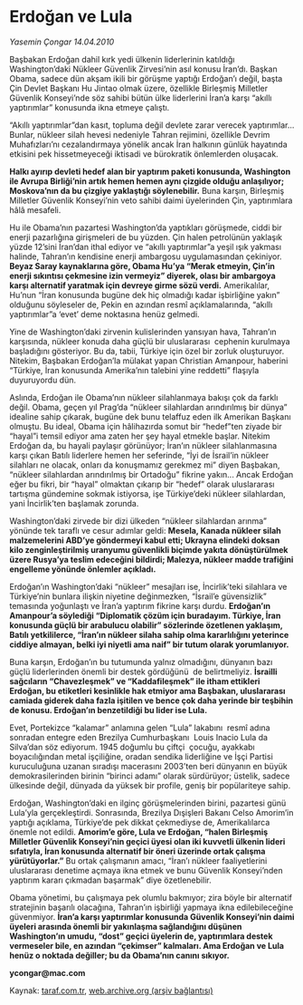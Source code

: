 # Erdoğan ve Lula

*Yasemin Çongar 14.04.2010*

<div class="yazi"><p>Başbakan Erdoğan dahil kırk yedi ülkenin liderlerinin katıldığı  Washington’daki Nükleer Güvenlik Zirvesi’nin asıl konusu İran’dı. Başkan Obama, sadece dün akşam ikili bir görüşme yaptığı Erdoğan’ı değil, başta Çin Devlet Başkanı Hu Jintao olmak üzere, özellikle Birleşmiş Milletler Güvenlik Konseyi’nde söz sahibi bütün ülke liderlerini İran’a karşı “akıllı yaptırımlar” konusunda ikna etmeye çalıştı.</p>
<p>“Akıllı yaptırımlar”dan kasıt, topluma değil devlete zarar verecek yaptırımlar... Bunlar, nükleer silah hevesi nedeniyle Tahran rejimini, özellikle Devrim Muhafızları’nı cezalandırmaya yönelik ancak İran halkının günlük hayatında etkisini pek hissetmeyeceği iktisadi ve bürokratik önlemlerden oluşacak.</p>
<p><b>Halkı ayırıp devleti hedef alan bir yaptırım paketi konusunda, Washington ile Avrupa Birliği’nin artık hemen hemen aynı çizgide olduğu anlaşılıyor; Moskova’nın da bu çizgiye yaklaştığı söylenebilir.</b> Buna karşın, Birleşmiş Milletler Güvenlik Konseyi’nin veto sahibi daimi üyelerinden Çin, yaptırımlara hâlâ mesafeli.</p>
<p>Hu ile Obama’nın pazartesi Washington’da yaptıkları görüşmede, ciddi bir enerji pazarlığına girişmeleri de bu yüzden. Çin halen petrolünün yaklaşık yüzde 12’sini İran’dan ithal ediyor ve “akıllı yaptırımlar”a yeşil ışık yakması halinde, Tahran’ın kendisine enerji ambargosu uygulamasından çekiniyor. <b>Beyaz Saray kaynaklarına göre, Obama Hu’ya “Merak etmeyin, Çin’in enerji sıkıntısı çekmesine izin vermeyiz” diyerek, olası bir ambargoya karşı alternatif yaratmak için devreye girme sözü verdi.</b> Amerikalılar, Hu’nun “İran konusunda bugüne dek hiç olmadığı kadar işbirliğine yakın” olduğunu söyleseler de, Pekin en azından resmî açıklamalarında, “akıllı yaptırımlar”a ‘evet’ deme noktasına henüz gelmedi.</p>
<p>Yine de Washington’daki zirvenin kulislerinden yansıyan hava, Tahran’ın karşısında, nükleer konuda daha güçlü bir uluslararası  cephenin kurulmaya başladığını gösteriyor. Bu da, tabii, Türkiye için özel bir zorluk oluşturuyor. Nitekim, Başbakan Erdoğan’la mülakat yapan Christian Amanpour, haberini “Türkiye, İran konusunda Amerika’nın talebini yine reddetti” flaşıyla duyuruyordu dün.</p>
<p>Aslında, Erdoğan ile Obama’nın nükleer silahlanmaya bakışı çok da farklı değil. Obama, geçen yıl Prag’da “nükleer silahlardan arındırılmış bir dünya” idealine sahip çıkarak, bugüne dek bunu telaffuz eden ilk Amerikan Başkanı olmuştu. Bu ideal, Obama için hâlihazırda somut bir “hedef”ten ziyade bir “hayal”i temsil ediyor ama zaten her şey hayal etmekle başlar. Nitekim Erdoğan da, bu hayali paylaşır görünüyor; İran’ın nükleer silahlanmasına karşı çıkan Batılı liderlere hemen her seferinde, “İyi de İsrail’in nükleer silahları ne olacak, onları da konuşmamız gerekmez mi” diyen Başbakan, “nükleer silahlardan arındırılmış bir Ortadoğu” fikrine yakın... Ancak Erdoğan eğer bu fikri, bir “hayal” olmaktan çıkarıp bir “hedef” olarak uluslararası tartışma gündemine sokmak istiyorsa, işe Türkiye’deki nükleer silahlardan, yani İncirlik’ten başlamak zorunda. </p>
<p>Washington’daki zirvede bir dizi ülkeden “nükleer silahlardan arınma” yönünde tek taraflı ve cesur adımlar geldi: <b>Mesela, Kanada nükleer silah malzemelerini ABD’ye göndermeyi kabul etti; Ukrayna elindeki doksan kilo zenginleştirilmiş uranyumu güvenlikli biçimde yakıta dönüştürülmek üzere Rusya’ya teslim edeceğini bildirdi; Malezya, nükleer madde trafiğini engelleme yönünde önlemler açıkladı.</b></p>
<p>Erdoğan’ın Washington’daki “nükleer” mesajları ise, İncirlik’teki silahlara ve Türkiye’nin bunlara ilişkin niyetine değinmezken, “İsrail’e güvensizlik” temasında yoğunlaştı ve İran’a yaptırım fikrine karşı durdu. <b>Erdoğan’ın Amanpour’a söylediği “Diplomatik çözüm için buradayım. Türkiye, İran konusunda güçlü bir arabulucu olabilir” sözlerinde özetlenen yaklaşım, Batılı yetkililerce, “İran’ın nükleer silaha sahip olma kararlılığını yeterince ciddiye almayan, belki iyi niyetli ama naif” bir tutum olarak yorumlanıyor.</b></p>
<p>Buna karşın, Erdoğan’ın bu tutumunda yalnız olmadığını, dünyanın bazı güçlü liderlerinden önemli bir destek gördüğünü  de belirtmeliyiz. <b>İsrailli sağcıların “Chavezleşmek” ve “Kaddafileşmek” ile itham ettikleri Erdoğan, bu etiketleri kesinlikle hak etmiyor ama Başbakan, uluslararası camiada giderek daha fazla işitilen ve bence çok daha yerinde bir teşbihin de konusu. Erdoğan’ın benzetildiği bu lider ise Lula.</b></p>
<p>Evet, Portekizce “kalamar” anlamına gelen “Lula” lakabını  resmî adına sonradan entegre eden Brezilya Cumhurbaşkanı  Louis Inacio Lula da Silva’dan söz ediyorum. 1945 doğumlu bu çiftçi  çocuğu, ayakkabı boyacılığından metal işçiliğine, oradan sendika liderliğine ve İşçi Partisi kuruculuğuna uzanan sıradışı macerasını 2003’ten beri dünyanın en büyük demokrasilerinden birinin “birinci adamı” olarak sürdürüyor; üstelik, sadece ülkesinde değil, dünyada da yüksek bir profile, geniş bir popülariteye sahip.</p>
<p>Erdoğan, Washington’daki en ilginç görüşmelerinden birini, pazartesi günü Lula’yla gerçekleştirdi. Sonrasında, Brezilya Dışişleri Bakanı Celso Amorim’in yaptığı açıklama, Türkiye’de pek dikkat çekmediyse de, Amerikalılarca önemle not edildi. <b>Amorim’e göre, Lula ve Erdoğan, “halen Birleşmiş Milletler Güvenlik Konseyi’nin geçici üyesi olan iki kuvvetli ülkenin lideri sıfatıyla, İran konusunda alternatif bir öneri üzerinde ortak çalışma yürütüyorlar.”</b> Bu ortak çalışmanın amacı, “İran’ı nükleer faaliyetlerini uluslararası denetime açmaya ikna etmek ve bunu Güvenlik Konseyi’nden yaptırım kararı çıkmadan başarmak” diye özetlenebilir.</p>
<p>Obama yönetimi, bu çalışmaya pek olumlu bakmıyor; zira böyle bir alternatif stratejinin başarılı olacağına, Tahran’ın işbirliği yapmaya ikna edilebileceğine güvenmiyor. <b>İran’a karşı yaptırımlar konusunda Güvenlik Konseyi’nin daimi üyeleri arasında önemli bir yakınlaşma sağlandığını düşünen Washington’ın umudu, “dost” geçici üyelerin de, yaptırımlara destek vermeseler bile, en azından “çekimser” kalmaları. Ama Erdoğan ve Lula henüz o noktada değiller; bu da Obama’nın canını sıkıyor.</b></p>
<p><b>ycongar@</b><b>mac.com</b></p></div>

Kaynak: [taraf.com.tr](http://www.taraf.com.tr:80/makale/10875.htm), [web.archive.org (arşiv bağlantısı)](http://web.archive.org/web/20100417060810/http://www.taraf.com.tr:80/makale/10875.htm)
